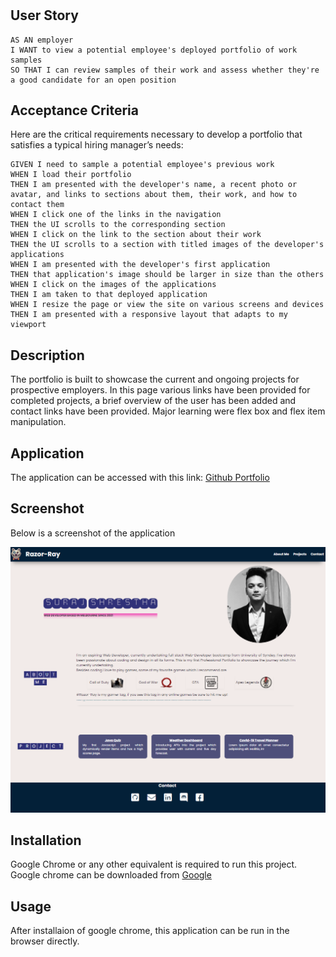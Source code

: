 # <Portfolio>

## User Story

```
AS AN employer
I WANT to view a potential employee's deployed portfolio of work samples
SO THAT I can review samples of their work and assess whether they're a good candidate for an open position
```


## Acceptance Criteria

Here are the critical requirements necessary to develop a portfolio that satisfies a typical hiring manager’s needs:

```
GIVEN I need to sample a potential employee's previous work
WHEN I load their portfolio
THEN I am presented with the developer's name, a recent photo or avatar, and links to sections about them, their work, and how to contact them
WHEN I click one of the links in the navigation
THEN the UI scrolls to the corresponding section
WHEN I click on the link to the section about their work
THEN the UI scrolls to a section with titled images of the developer's applications
WHEN I am presented with the developer's first application
THEN that application's image should be larger in size than the others
WHEN I click on the images of the applications
THEN I am taken to that deployed application
WHEN I resize the page or view the site on various screens and devices
THEN I am presented with a responsive layout that adapts to my viewport
```

## Description
The portfolio is built to showcase the current and ongoing projects for prospective employers. In this page various links have been provided for completed projects, a brief overview of the user has been added and contact links have been provided. Major learning were flex box and flex item manipulation.

## Application
The application can be accessed with this link:
[Github Portfolio](https://razor-ray.github.io/Portfolio/)

## Screenshot
Below is a screenshot of the application

![screenshot](./assets/appScreenshot.png)

## Installation
Google Chrome or any other equivalent is required to run this project.
Google chrome can be downloaded from [Google](https://www.google.com.au/chrome/?brand=YTUH&gclid=Cj0KCQiA2sqOBhCGARIsAPuPK0j6dMkIFsf2OpJKfpZegbBj_cN3xsyBrr3XNPesFf1JWMF_9SC3x_4aAv2mEALw_wcB&gclsrc=aw.ds)

## Usage
After installaion of google chrome, this application can be run in the browser directly.
